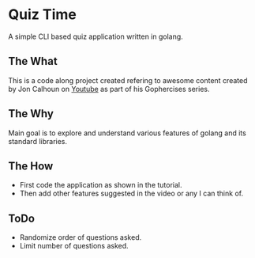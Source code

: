 # Quiz Time
A simple CLI based quiz application written in golang. 

## The What
This is a code along project created refering to awesome content created by Jon Calhoun on [Youtube](https://www.youtube.com/watch?v=FjxK1KJ7iq4) as part of his Gophercises series.

## The Why
Main goal is to explore and understand various features of golang and its standard libraries.

## The How
- First code the application as shown in the tutorial.
- Then add other features suggested in the video or any I can think of.

## ToDo
- Randomize order of questions asked.
- Limit number of questions asked.

